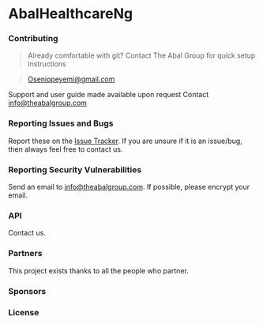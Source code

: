 

# AbalHealthcareNg


### Contributing


> Already comfortable with git? Contact The Abal Group for quick setup instructions

> Oseniopeyemi@gmail.com

Support and user guide made available upon request
Contact info@theabalgroup.com

### Reporting Issues and Bugs

Report these on the [Issue Tracker](https://github.com/olmukhtar/abalhealthcareng/issues). If you are unsure if it is an issue/bug, then always feel free to contact us.


### Reporting Security Vulnerabilities

Send an email to info@theabalgroup.com. If possible, please encrypt your email.

### API

Contact us.

### Partners

This project exists thanks to all the people who partner. 




### Sponsors



### License
